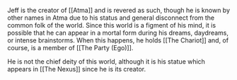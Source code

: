 Jeff is the creator of [[Atma]] and is revered as such, though he is known by other names in Atma due to his status and general disconnect from the common folk of the world. Since this world is a figment of his mind, it is possible that he can appear in a mortal form during his dreams, daydreams, or intense brainstorms. When this happens, he holds [[The Chariot]] and, of course, is a member of [[The Party (Ego)]].

He is not the chief deity of this world, although it is his statue which appears in [[The Nexus]] since he is its creator.